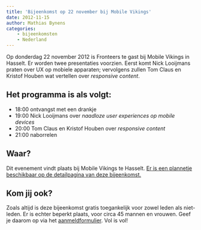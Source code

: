 ```yaml
---
title: 'Bijeenkomst op 22 november bij Mobile Vikings'
date: 2012-11-15
author: Mathias Bynens
categories:
    - bijeenkomsten
    - Nederland
---
```


Op donderdag 22 november 2012 is Fronteers te gast bij Mobile Vikings in Hasselt. Er worden twee presentaties voorzien. Eerst komt Nick Looijmans praten over UX op mobiele apparaten; vervolgens zullen Tom Claus en Kristof Houben wat vertellen over _responsive content_.

## Het programma is als volgt:

-   18:00 ontvangst met een drankje
-   19:00 Nick Looijmans over _naadloze user experiences op mobile devices_
-   20:00 Tom Claus en Kristof Houben over _responsive content_
-   21:00 naborrelen

## Waar?

Dit evenement vindt plaats bij Mobile Vikings te Hasselt. [Er is een plannetje beschikbaar op de detailpagina van deze bijeenkomst.](/bijeenkomsten/2012/mobile-vikings)

## Kom jij ook?

Zoals altijd is deze bijeenkomst gratis toegankelijk voor zowel leden als niet-leden. Er is echter beperkt plaats, voor circa 45 mannen en vrouwen. Geef je daarom op via het [aanmeldformulier](/bijeenkomsten/2012/mobile-vikings#aanmeldingen). Vol is vol!
